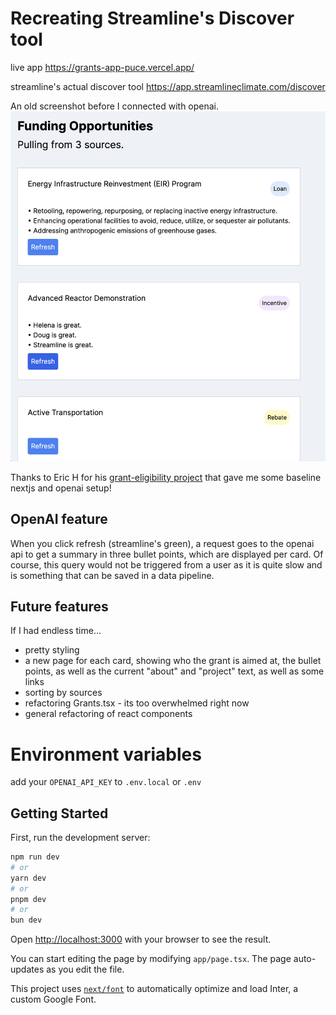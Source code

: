 # Recreating Streamline's Discover tool
live app
https://grants-app-puce.vercel.app/

streamline's actual discover tool
https://app.streamlineclimate.com/discover 

An old screenshot before I connected with openai. 
![Image](Screenshot.png)

Thanks to Eric H for his [grant-eligibility project](https://github.com/EricHasegawa/grant-eligibility) that gave me some baseline nextjs and openai setup!

## OpenAI feature
When you click refresh (streamline's green), a request goes to the openai api to get a summary in three bullet points, which are displayed per card.
Of course, this query would not be triggered from a user as it is quite slow and is something that can be saved in a data pipeline.

## Future features
If I had endless time...
- pretty styling
- a new page for each card, showing who the grant is aimed at, the bullet points, as well as the current "about" and "project" text, as well as some links
- sorting by sources
- refactoring Grants.tsx - its too overwhelmed right now
- general refactoring of react components

# Environment variables
add your `OPENAI_API_KEY` to `.env.local` or `.env`

## Getting Started

First, run the development server:

```bash
npm run dev
# or
yarn dev
# or
pnpm dev
# or
bun dev
```

Open [http://localhost:3000](http://localhost:3000) with your browser to see the result.

You can start editing the page by modifying `app/page.tsx`. The page auto-updates as you edit the file.

This project uses [`next/font`](https://nextjs.org/docs/basic-features/font-optimization) to automatically optimize and load Inter, a custom Google Font.

